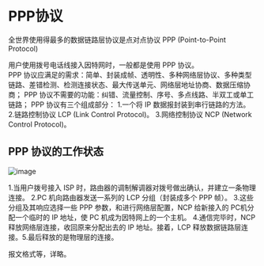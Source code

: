 # PPP协议

全世界使用得最多的数据链路层协议是点对点协议 PPP (Point-to-Point Protocol)

用户使用拨号电话线接入因特网时，一般都是使用 PPP 协议。  
PPP 协议应满足的需求：简单、封装成帧、透明性、多种网络层协议、多种类型链路、差错检测、检测连接状态、最大传送单元、网络层地址协商、数据压缩协商；
PPP 协议不需要的功能：纠错、流量控制、序号、多点线路、半双工或单工链路；
PPP 协议有三个组成部分：
1.一个将 IP 数据报封装到串行链路的方法。
2.链路控制协议 LCP (Link Control Protocol)。
3.网络控制协议 NCP (Network Control Protocol)。  

## PPP 协议的工作状态

![image](https://github.com/woojean/woojean.github.io/blob/master/images/wangluo2.png)

1.当用户拨号接入 ISP 时，路由器的调制解调器对拨号做出确认，并建立一条物理连接。
2.PC 机向路由器发送一系列的 LCP 分组（封装成多个 PPP 帧）。
3.这些分组及其响应选择一些 PPP 参数，和进行网络层配置，NCP 给新接入的 PC机分配一个临时的 IP 地址，使 PC 机成为因特网上的一个主机。
4.通信完毕时，NCP 释放网络层连接，收回原来分配出去的 IP 地址。接着，LCP 释放数据链路层连接。5.最后释放的是物理层的连接。    

报文格式等，详略。